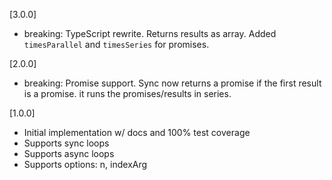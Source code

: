 [3.0.0]

- breaking: TypeScript rewrite. Returns results as array. Added `timesParallel` and `timesSeries` for promises.

[2.0.0]

- breaking: Promise support. Sync now returns a promise if the first result is a promise.
  it runs the promises/results in series.

[1.0.0]

- Initial implementation w/ docs and 100% test coverage
- Supports sync loops
- Supports async loops
- Supports options: n, indexArg
